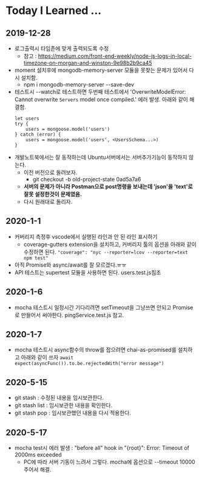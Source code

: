 # Today I Learned ...

## 2019-12-28 
* 로그출력시 타임존에 맞게 출력되도록 수정
    * 참고 : https://medium.com/front-end-weekly/node-js-logs-in-local-timezone-on-morgan-and-winston-9e98b2b9ca45
* moment 설치후에 mongodb-memory-server 모듈을 못찾는 문제가 있어서 다시 설치함.
    * npm i mongodb-memory-server --save-dev
* 테스트시 --watch로 테스트하면 두번째 테스트에서 'OverwriteModelError: Cannot overwrite `Servers` model once compiled.' 에러 발생. 아래와 같이 해결함. 
    ```
    let users
    try {
        users = mongoose.model('users')
    } catch (error) {
        users = mongoose.model('users', <UsersSchema...>)
    }
    ```
* 개발노트북에서는 잘 동작하는데 Ubuntu서버에서는 서버추가기능이 동작하지 않는다.
    * 이전 버전으로 돌려보자.
        * git checkout -b old-project-state 0ad5a7a6
    * __서버의 문제가 아니라 Postman으로 post명령을 보내는데 'json'을 'text'로 잘못 설정한것이 문제였음.__
    * 다시 원래대로 돌리자.

## 2020-1-1
* 커버리지 측정후 vscode에서 실행된 라인과 안 된 라인 표시하기
    * coverage-gutters extension을 설치하고, 커버리지 툴의 옵션을 아래와 같이 수정하면 된다.
    ``` "coverage": "nyc --reporter=lcov --reporter=text npm test" ```
* 아직 Promise와 async/await를 잘 모르겠다.ㅠㅠ
* API 테스트는 supertest 모듈을 사용하면 된다. users.test.js침조

## 2020-1-6
* mocha 테스트시 일정시간 기다리려면 setTimeout을 그냥쓰면 안되고 Promise로 만들어서 써야한다. pingService.test.js 참고.

## 2020-1-7
* mocha 테스트시 async함수의 throw를 잡으려면 chai-as-promised를 설치하고 아래와 같이 쓰자
```await expect(asyncFunc()).to.be.rejectedWith("error message")```

## 2020-5-15
* git stash : 수정된 내용을 임시보관한다.
* git stash list : 임시보관한 내용을 확인한다.
* git stash pop : 임시보관했던 내용을 다시 적용한다.

## 2020-5-17
* mocha test시 에러 발생 : "before all" hook in "{root}": Error: Timeout of 2000ms exceeded
    * PC에 따라 서버 기동이 느려서 그렇다. mocha에 옵션으로 --timeout 10000 주어서 해결.